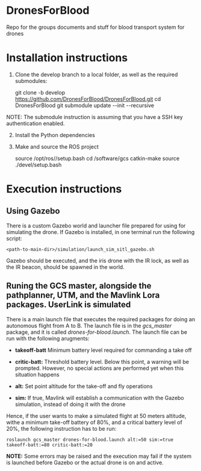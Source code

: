 # DronesForBlood
Repo for the groups documents and stuff for blood transport system for drones


# Installation instructions

1. Clone the develop branch to a local folder, as well as the required submodules:

    git clone -b develop https://github.com/DronesForBlood/DronesForBlood.git
    cd DronesForBlood
    git submodule update --init --recursive

NOTE: The submodule instruction is assuming that you have a SSH key authentication enabled.

2. Install the Python dependencies

3. Make and source the ROS project

    source /opt/ros/<ros-distro>/setup.bash
    cd <project-dir>/software/gcs
    catkin-make
    source ./devel/setup.bash

# Execution instructions

## Using Gazebo

There is a custom Gazebo world and launcher file prepared for using for simulating the drone. If Gazebo is installed, in one terminal run the following script:

    <path-to-main-dir>/simulation/launch_sim_sitl_gazebo.sh
    
Gazebo should be executed, and the iris drone with the IR lock, as well as the IR beacon, should be spawned in the world.

## Runing the GCS master, alongside the pathplanner, UTM, and the Mavlink Lora packages. UserLink is simulated

There is a main launch file that executes the required packages for doing an autonomous flight from A to B. The launch file is in the *gcs_master* package, and it is called *drones-for-blood.launch*. The launch file can be run with the following arugments:

- **takeoff-batt** Minimum battery level required for commanding a take off

- **critic-batt:** Threshold battery level. Below this point, a warning will be prompted. However, no special actions are performed yet when this situation happens

- **alt:** Set point altitude for the take-off and fly operations

- **sim:** If true, Mavlink will establish a communication with the Gazebo simulation, instead of doing it with the drone

Hence, if the user wants to make a simulated flight at 50 meters altitude, withe a minimum take-off battery of 80%, and a critical battery level of 20%, the following instruction has to be run:

    roslaunch gcs_master drones-for-blood.launch alt:=50 sim:=true takeoff-batt:=80 critic-batt:=20
    
**NOTE:** Some errors may be raised and the execution may fail if the system is launched before Gazebo or the actual drone is on and active.

